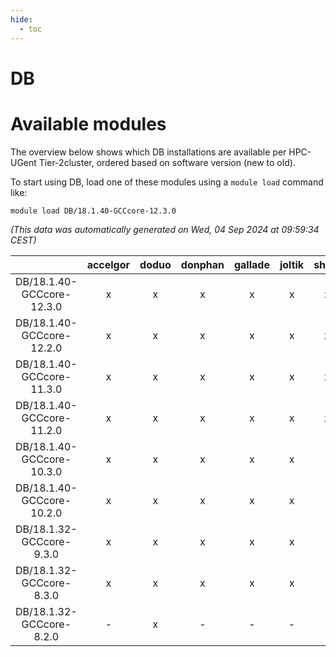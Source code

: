 ```yaml
---
hide:
  - toc
---
```


DB
==

# Available modules


The overview below shows which DB installations are available per HPC-UGent Tier-2cluster, ordered based on software version (new to old).

To start using DB, load one of these modules using a `module load` command like:

```shell
module load DB/18.1.40-GCCcore-12.3.0
```

*(This data was automatically generated on Wed, 04 Sep 2024 at 09:59:34 CEST)*  

| |accelgor|doduo|donphan|gallade|joltik|shinx|skitty|
| :---: | :---: | :---: | :---: | :---: | :---: | :---: | :---: |
|DB/18.1.40-GCCcore-12.3.0|x|x|x|x|x|x|x|
|DB/18.1.40-GCCcore-12.2.0|x|x|x|x|x|x|x|
|DB/18.1.40-GCCcore-11.3.0|x|x|x|x|x|x|x|
|DB/18.1.40-GCCcore-11.2.0|x|x|x|x|x|x|x|
|DB/18.1.40-GCCcore-10.3.0|x|x|x|x|x|-|x|
|DB/18.1.40-GCCcore-10.2.0|x|x|x|x|x|-|x|
|DB/18.1.32-GCCcore-9.3.0|x|x|x|x|x|-|x|
|DB/18.1.32-GCCcore-8.3.0|x|x|x|x|x|-|x|
|DB/18.1.32-GCCcore-8.2.0|-|x|-|-|-|-|-|
